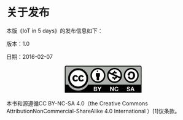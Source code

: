 # 关于发布
本版《IoT in 5 days》的发布信息如下：

版本：1.0

日期：2016-02-07

 <center>
 <img src="images/iot_in_five_days/i/license.jpg"  align=center/>
 </center>

 
本书和源遵循CC BY-NC-SA 4.0（the Creative Commons AttributionNonCommercial-ShareAlike 4.0 International ）[1]议条款。